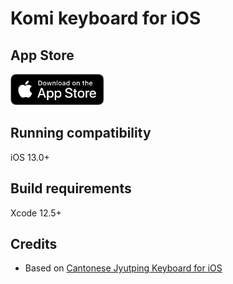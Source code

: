 Komi keyboard for iOS
======

## App Store

<a href="https://apps.apple.com/app/id1536776621">
        <img src="images/app-store-badge.svg" alt="App Store badge" width="150"/>
</a>
<br>
</a>

## Running compatibility
iOS 13.0+

## Build requirements
Xcode 12.5+

## Credits
- Based on [Cantonese Jyutping Keyboard for iOS](https://github.com/yuetyam/jyutping)
